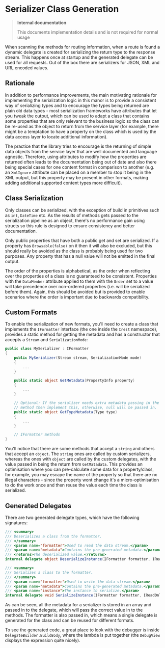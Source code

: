 # Serializer Class Generation

> **Internal documentation**
>
> This documents implementation details and is not required for normal usage

When scanning the methods for routing information, when a route is found a
dynamic delegate is created for serializing the return type to the response
stream. This happens once at startup and the generated delegate can be used
for all requests. Out of the box there are serializers for JSON, XML and URL
encoded values.

## Rationale

In addition to performance improvements, the main motivating rationale for
implementing the serialization logic in this manor is to provide a consistent
way of serializing types and to encourage the types being returned are plain
old data types - most serialization frameworks have attributes that let you
tweak the output, which can be used to adapt a class that contains some
properties that are only relevant to the business logic so the class can be
re-used as the object to return from the service layer (for example, there
might be a temptation to have a property on the class which is used by the data
access layer to locate additional information).

The practice that the library tries to encourage is the returning of simple
data objects from the service layer that are well documented and language
agnostic. Therefore, using attributes to modify how the properties are returned
often leads to the documentation being out of date and also there being special
cases for one content format in comparison to another (e.g. an `XmlIgnore`
attribute can be placed on a member to stop it being in the XML output, but
this property may be present in other formats, making adding additional
supported content types more difficult).

## Class Serialization

Only classes can be serialized, with the exception of build in primitives such
as `int`, `DateTime` etc. As the results of methods gets passed to the
serialization pipeline as an object, there's no performance gain using structs
so this rule is designed to ensure consistency and better documentation.

Only public properties that have both a public get and set are serialized. If
a property has `Browsable(false)` on it then it will also be excluded, but this
should really be avoided as the class is probably being used for two purposes.
Any property that has a null value will not be emitted in the final output.

The order of the properties is alphabetical, as the order when reflecting over
the properties of a class is no guaranteed to be consistent. Properties with
the `DataMember` attribute applied to them with the `Order` set to
a value will take precedence over non-ordered properties (i.e. will be
serialized before them). Again, this should be avoided but is provided to
enable scenarios where the order is important due to backwards compatibility.

## Custom Formats

To enable the serialization of new formats, you'll need to create a class that
implements the `IFormatter` interface (the one inside the `Crest` namespace),
provides a static method for getting the metadata and has a constructor that
accepts a `Stream` and `SerializationMode`:

```C#
public class MySerializer : IFormatter
{
    public MySerializer(Stream stream, SerializationMode mode)
    {
        ...
    }

    public static object GetMetadata(PropertyInfo property)
    {
        ...
    }

    // Optional: If the serializer needs extra metadata passing in the BeginClass
    // method then implement this, otherwise, null will be passed in.
    public static object GetTypeMetadata(Type type)
    {
        ...
    }

    // IFormatter methods
}
```

You'll notice that there are some methods that accept a `string` and others that
accept an `object`. The `string` ones are called by custom serializers, whereas
the ones with `object` are called by the custom delegates, with the value passed
in being the return from `GetMatadata`. This provides an optimisation where you
can pre-calculate some data for a property/class, for example, you may escape
the name of the property so that there are no illegal characters - since the
property wont change it's a micro-optimisation to do the work once and then
reuse the value each time the class is serialized.

## Generated Delegates

There are two generated delegate types, which have the following signatures:

```C#
/// <summary>
/// Deserializes a class from the formatter.
/// </summary>
/// <param name="formatter">Used to read the data stream.</param>
/// <param name="metadata">Contains the pre-generated metadata.</param>
/// <returns>The deserialized value.</returns>
internal delegate object DeserializeInstance(IFormatter formatter, IReadOnlyList<object> metadata);

/// <summary>
/// Serializes a class to the formatter.
/// </summary>
/// <param name="formatter">Used to write the data stream.</param>
/// <param name="metadata">Contains the pre-generated metadata.</param>
/// <param name="instance">The instance to serialize.</param>
internal delegate void SerializeInstance(IFormatter formatter, IReadOnlyList<object> metadata, object instance);
```

As can be seen, all the metadata for a serializer is stored in an array and
passed in to the delegate, which will pass the correct value in to the methods.
The formatter is also passed in, which means a single delegate is generated for
the class and can be reused for different formats.

To see the generated code, a great place to look with the debugger is inside
`DelegateBuilder.BuildBody`, where the lambda is put together (the `DebugView`
displays the expression quite nicely).
